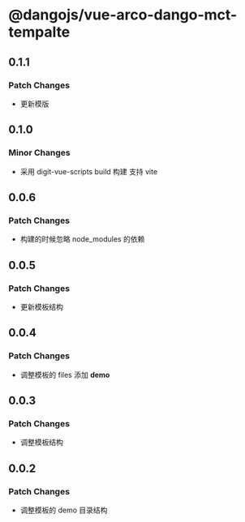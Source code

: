 # @dangojs/vue-arco-dango-mct-tempalte

## 0.1.1

### Patch Changes

- 更新模版

## 0.1.0

### Minor Changes

- 采用 digit-vue-scripts build 构建 支持 vite

## 0.0.6

### Patch Changes

- 构建的时候忽略 node_modules 的依赖

## 0.0.5

### Patch Changes

- 更新模板结构

## 0.0.4

### Patch Changes

- 调整模板的 files 添加 **demo**

## 0.0.3

### Patch Changes

- 调整模板结构

## 0.0.2

### Patch Changes

- 调整模板的 demo 目录结构
